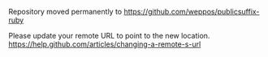 Repository moved permanently to https://github.com/weppos/publicsuffix-ruby

Please update your remote URL to point to the new location.
https://help.github.com/articles/changing-a-remote-s-url